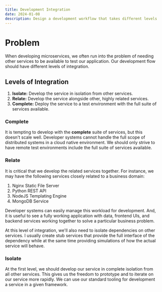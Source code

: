 ```yaml
---
title: Development Integration
date: 2024-01-08
description: Design a development workflow that takes different levels of integration into account.
---
```


# Problem

When developing microservices, we often run into the problem of needing other services to be available to test our application.  Our development flow should have different levels of integration.

## Levels of Integration

1. **Isolate:** Develop the service in isolation from other services.
2. **Relate:** Develop the service alongside other, highly related services.
3. **Complete:** Deploy the service to a test environment with the full suite of services available.

### Complete

It is tempting to develop with the **complete** suite of services, but this doesn't scale well.  Developer systems cannot handle the full scope of distributed systems in a cloud native environment.  We should only strive to have remote test environments include the full suite of services available.

### Relate

It is critical that we develop the related services together.  For instance, we may have the following services closely related to a business domain:

1. Nginx Static File Server
2. Python REST API
3. NodeJS Templating Engine
4. MongoDB Service

Developer systems can easily manage this workload for development.  And, it is useful to see a fully working application with data, frontend UIs, and backend services working together to solve a particular business problem.  

At this level of integration, we'll also need to isolate dependencies on other services.  I usually create stub services that provide the full interface of the dependency while at the same time providing simulations of how the actual service will behave.

### Isolate

At the first level, we should develop our service in complete isolation from all other services.  This gives us the freedom to prototype and to iterate on our service more rapidly.  We can use our standard tooling for development a service in a given framework.
